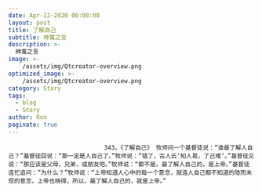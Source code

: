 ```yaml
---
date: Apr-12-2020 00:00:00
layout: post
title: 了解自己
subtitle: 神寓之言
description: >-
  神寓之言
image: >-
    /assets/img/Qtcreator-overview.png
optimized_image: >-
    /assets/img/Qtcreator-overview.png
category: Story
tags:
  - blog
  - Story
author: Ron
paginate: true
---
```


							　　343，《了解自己》 牧师问一个基督徒说：“谁最了解人自己？”基督徒回说：“那一定是人自己了。”牧师说：“错了，古人云‘知人易，了己难’。”基督徒又说：“那应该是父母，兄弟，或朋友吧。”牧师说：“都不是。最了解人自己的，是上帝。”基督徒连忙追问：“为什么？”牧师说：“上帝知道人心中的每一个意念，就连人自己都不知道的隐而未现的意念，上帝也晓得，所以，最了解人自己的，就是上帝。”
							
							
						